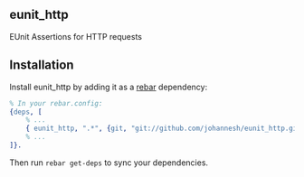 ## eunit_http

EUnit Assertions for HTTP requests



## Installation

Install eunit_http by adding it as a [rebar](https://github.com/basho/rebar)
dependency:

```erlang
% In your rebar.config:
{deps, [
    % ...
    { eunit_http, ".*", {git, "git://github.com/johannesh/eunit_http.git"}}
    % ...
]}.
```

Then run `rebar get-deps` to sync your dependencies.
